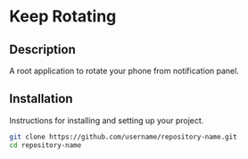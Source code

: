 # Keep Rotating

## Description

A root application to rotate your phone from notification panel.

## Installation

Instructions for installing and setting up your project.

```bash
git clone https://github.com/username/repository-name.git
cd repository-name
